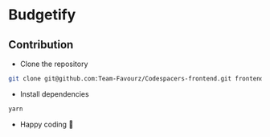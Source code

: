 # Budgetify

## Contribution

- Clone the repository

```bash
git clone git@github.com:Team-Favourz/Codespacers-frontend.git frontend
```

- Install dependencies

```bash
yarn
```

- Happy coding 🎉
